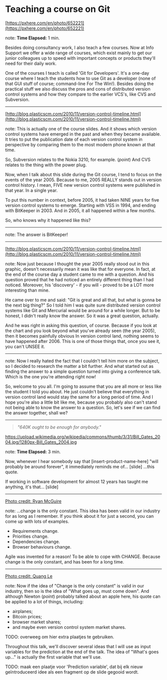 <!-- .slide: data-background="img/background/usb-sticks.jpg" data-background-color="black" data-background-opacity="0.3"-->

# Teaching a course on Git

[https://pxhere.com/en/photo/652221](https://pxhere.com/en/photo/652221) <!-- .element: class="attribution" -->

note:
**Time Elapsed:** 1 min.

Besides doing consultancy work, I also teach a few courses.
Now at Info Support we offer a wide range of courses, which exist mainly to get our junior colleagues up to speed with important concepts or products they'll need for their daily work.

One of the courses I teach is called 'Git for Developers'.
It's a one-day course where I teach the students how to use Git as a developer (none of that GUI stuff of course; command-line For The Win!).
Besides doing the practical stuff we also discuss the pros and cons of distributed version control systems and how they compare to the earlier VCS's, like CVS and Subversion. 

---

<!-- .slide: data-background="img/background/version-control-timeline.png" data-background-size="contain" data-background-color="white" -->

[http://blog.plasticscm.com/2010/11/version-control-timeline.html](http://blog.plasticscm.com/2010/11/version-control-timeline.html) <!-- .element: class="attribution" -->

note:
This is actually one of the course slides.
And it shows which version control systems have emerged in the past and when they became available.
It tries to put the publication date of each version control system in perspective by comparing them to the most modern phone known at that time.

So, Subversion relates to the Nokia 3210, for example. (*point*)
And CVS relates to the thing with the power plug.

Now, when I talk about this slide during the Git course, I tend to focus on the events of the year 2005.
Because to me, 2005 REALLY stands out in version control history.
I mean, FIVE new version control systems were published in that year. 
In a single year.

To put this number in context, before 2005, it had taken NINE years for five version control systems to emerge.
Starting with VSS in 1994, and ending with BitKeeper in 2003.
And in 2005, it all happened within a few months.

So, who knows why it happened like this?

--- 

note:
The answer is BitKeeper!

---

<!-- .slide: data-background="img/background/version-control-timeline.png" data-background-size="contain" data-background-color="white" -->

[http://blog.plasticscm.com/2010/11/version-control-timeline.html](http://blog.plasticscm.com/2010/11/version-control-timeline.html) <!-- .element: class="attribution" -->

note:
Now just because I thought the year 2005 really stood out in this graphic, doesn't necessarily mean it was like that for everyone.
In fact, at the end of the course day a student came to me with a question.
And his question proved that he had noticed an entirely different thing than I had noticed.
Moreover, his 'discovery' - if you will - proved to be a LOT more interesting than mine.

He came over to me and said: "Git is great and all that, but what is gonna be the next big thing?"
So I told him I was quite sure distributed version control systems like Git and Mercurial would be around for a while longer.
But to be honest, I didn't really know the answer.
So it was a great question, actually.

And he was right in asking this question, of course.
Because if you look at the chart and you look beyond what you've already seen (the year 2005), then it becomes painfully obvious
In version control land, nothing seems to have happened after 2006.
This is one of those things that, once you see it, you can't UNSEE it.

---

note:
Now I really hated the fact that I couldn't tell him more on the subject, so I decided to research the matter a bit further.
And what started out as finding the answer to a simple question turned into giving a conference talk.
Which is the one you're attending right now!

So, welcome to you all.
I'm going to assume that you are all more or less like the student I told you about.
He just couldn't believe that everything in version control land would stay the same for a long period of time.
And I hope you're also a little bit like me, because you probably also can't stand not being able to know the answer to a question.
So, let's see if we can find the answer together, shall we?

---

<!-- .slide: data-background="img/background/bill-gates-2004.jpg" -->

<blockquote class="explanation fragment">
    <em>"640K ought to be enough for anybody."</em>
</blockquote>

<https://upload.wikimedia.org/wikipedia/commons/thumb/3/31/Bill_Gates_2004.jpg/1280px-Bill_Gates_2004.jpg> <!-- .element: class="attribution" -->

note: 
**Time Elapsed:** 3 min.

Now, whenever I hear somebody say that [insert-product-name-here] "will probably be around forever", it immediately reminds me of...
[slide]
...this quote. 

If working in software development for almost 12 years has taught me anything, it's that...
[slide]

---

<!-- .slide: data-background="img/background/change-is-the-only-constant.jpg" --->

[Photo credit: Ryan McGuire](https://quotefancy.com/quote/1003699/Heraclitus-Change-is-the-only-constant) <!-- .element: class="attribution" -->

note:
...change is the only constant. 
This idea has been valid in our industry for as long as I remember.
If you think about it for just a second, you can come up with lots of examples.

* Requirements change.
* Priorities change. 
* Dependencies change.
* Browser behaviours change.

Agile was invented for a reason! To be able to cope with CHANGE.
Because change is the only constant, and has been for a long time.

---

<!-- .slide: data-background="img/background/what-goes-up-must-come-down.jpg" --->

[Photo credit: Quang Le](https://quotefancy.com/quote/833239/Isaac-Newton-What-goes-up-must-come-down) <!-- .element: class="attribution" -->

note:
Now if the idea of "Change is the only constant" is valid in our industry, then so is the idea of "What goes up, must come down".
And although Newton (*point*) probably talked about an apple here, his quote can be applied to a lot of things, including:

* airplanes;
* Bitcoin prices;
* browser market shares;
* and maybe even version control system market shares.

TODO: overweeg om hier extra plaatjes te gebruiken.

Throughout this talk, we'll discover several ideas that I will use as input variables for the prediction at the end of the talk. The idea of "What's goes up..." is actually the first variable that we'll use.

TODO: maak een plaatje voor 'Prediction variable', dat bij elk nieuw geïntroduceerd idee als een fragment op de slide gegooid wordt.
